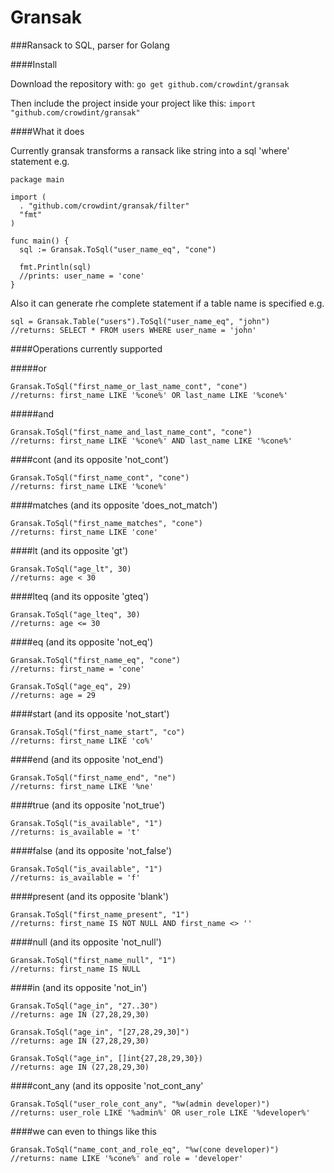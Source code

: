 # Gransak

###Ransack to SQL, parser for Golang

####Install

Download the repository with:
``go get github.com/crowdint/gransak``

Then include the project inside your project like this:
``import "github.com/crowdint/gransak"``

####What it does

Currently gransak transforms a ransack like string into a sql 'where' statement e.g.

    package main

    import (
      . "github.com/crowdint/gransak/filter"
      "fmt"
    )
    
    func main() {
      sql := Gransak.ToSql("user_name_eq", "cone")

      fmt.Println(sql)
      //prints: user_name = 'cone'
    }
    
Also it can generate rhe complete statement if a table name is specified
e.g.

    sql = Gransak.Table("users").ToSql("user_name_eq", "john")
    //returns: SELECT * FROM users WHERE user_name = 'john'

####Operations currently supported

#####or

    Gransak.ToSql("first_name_or_last_name_cont", "cone")
    //returns: first_name LIKE '%cone%' OR last_name LIKE '%cone%' 
    
#####and

    Gransak.ToSql("first_name_and_last_name_cont", "cone")
    //returns: first_name LIKE '%cone%' AND last_name LIKE '%cone%'

####cont (and its opposite 'not_cont')

    Gransak.ToSql("first_name_cont", "cone")
    //returns: first_name LIKE '%cone%'

####matches (and its opposite 'does_not_match')

    Gransak.ToSql("first_name_matches", "cone")
    //returns: first_name LIKE 'cone'

####lt (and its opposite 'gt')

    Gransak.ToSql("age_lt", 30)
    //returns: age < 30

####lteq (and its opposite 'gteq')

    Gransak.ToSql("age_lteq", 30)
    //returns: age <= 30

####eq (and its opposite 'not_eq')

    Gransak.ToSql("first_name_eq", "cone")
    //returns: first_name = 'cone'

    Gransak.ToSql("age_eq", 29)
    //returns: age = 29

####start (and its opposite 'not_start')

    Gransak.ToSql("first_name_start", "co")
    //returns: first_name LIKE 'co%'

####end (and its opposite 'not_end')

    Gransak.ToSql("first_name_end", "ne")
    //returns: first_name LIKE '%ne'

####true (and its opposite 'not_true')

    Gransak.ToSql("is_available", "1")
    //returns: is_available = 't'

####false (and its opposite 'not_false')

    Gransak.ToSql("is_available", "1")
    //returns: is_available = 'f'

####present (and its opposite 'blank')

    Gransak.ToSql("first_name_present", "1")
    //returns: first_name IS NOT NULL AND first_name <> ''

####null (and its opposite 'not_null')

    Gransak.ToSql("first_name_null", "1")
    //returns: first_name IS NULL

####in (and its opposite 'not_in')

    Gransak.ToSql("age_in", "27..30")
    //returns: age IN (27,28,29,30)

    Gransak.ToSql("age_in", "[27,28,29,30]")
    //returns: age IN (27,28,29,30)

    Gransak.ToSql("age_in", []int{27,28,29,30})
    //returns: age IN (27,28,29,30)

####cont_any (and its opposite 'not_cont_any'

    Gransak.ToSql("user_role_cont_any", "%w(admin developer)")
    //returns: user_role LIKE '%admin%' OR user_role LIKE '%developer%'

####we can even to things like this

    Gransak.ToSql("name_cont_and_role_eq", "%w(cone developer)")
    //returns: name LIKE '%cone%' and role = 'developer'
